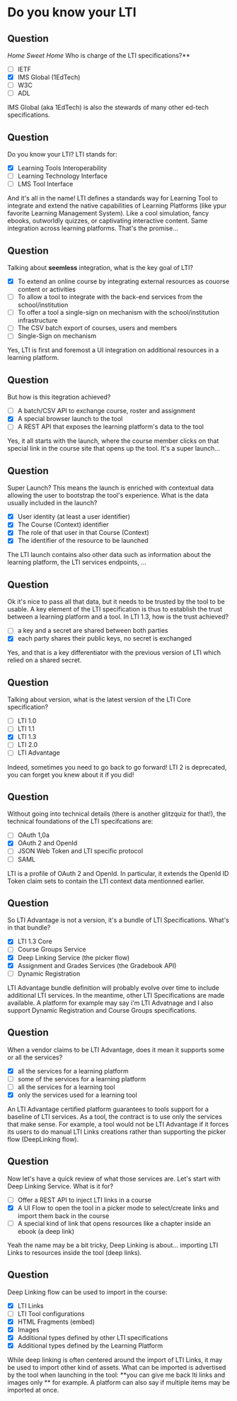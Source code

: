 # Do you know your LTI

## Question

*Home Sweet Home* Who is charge of the LTI specifications?**

- [ ] IETF
- [x] IMS Global (1EdTech)
- [ ] W3C
- [ ] ADL

IMS Global (aka 1EdTech) is also the stewards of many other ed-tech specifications.

## Question

Do you know your LTI? LTI stands for:

- [X] Learning Tools Interoperability
- [ ] Learning Technology Interface
- [ ] LMS Tool Interface

And it's all in the name! LTI defines a standards way for Learning Tool to integrate and extend the native capabilities of Learning Platforms (like ypur favorite Learning Management System). Like a cool simulation, fancy ebooks, outworldly quizzes, or captivating interactive content. Same integration across learning platforms. That's the promise...

## Question

Talking about **seemless** integration, what is the key goal of LTI?

- [X] To extend an online course by integrating external resources as couorse content or activities
- [ ] To allow a tool to integrate with the back-end services from the school/institution
- [ ] To offer a tool a single-sign on mechanism with the school/institution infrastructure
- [ ] The CSV batch export of courses, users and members
- [ ] Single-Sign on mechanism

Yes, LTI is first and foremost a UI integration on additional resources in a learning platform.

## Question

But how is this itegration achieved?

- [ ] A batch/CSV API to exchange course, roster and assignment
- [X] A special browser launch to the tool
- [ ] A REST API that exposes the learning platform's data to the tool

Yes, it all starts with the launch, where the course member clicks on that special link in the course site that opens up the tool. It's a super launch...

## Question

Super Launch? This means the launch is enriched with contextual data allowing the user to bootstrap the tool's experience. What is the data usually included in the launch?

- [X] User identity (at least a user identifier)
- [X] The Course (Context) identifier
- [X] The role of that user in that Course (Context)
- [X] The identifier of the resource to be launched

The LTI launch contains also other data such as information about the learning platform, the LTI services endpoints, ...

## Question

Ok it's nice to pass all that data, but it needs to be trusted by the tool to be usable. A key element of the LTI specification is thus to establish the trust between a learning platform and a tool. In LTI 1.3, how is the trust achieved?

- [ ] a key and a secret are shared between both parties
- [X] each party shares their public keys, no secret is exchanged

Yes, and that is a key differentiator with the previous version of LTI which relied on a shared secret.

## Question

Talking about version, what is the latest version of
the LTI Core specification?

- [ ] LTI 1.0
- [ ] LTI 1.1
- [x] LTI 1.3
- [ ] LTI 2.0
- [ ] LTI Advantage

Indeed, sometimes you need to go back to go forward! LTI 2 is deprecated, you can forget you knew about it if you did!

## Question

Without going into technical details (there is another glitzquiz for that!), the technical foundations of the LTI specifcations are:

- [ ] OAuth 1,0a
- [X] OAuth 2 and OpenId
- [ ] JSON Web Token and LTI specific protocol
- [ ] SAML

LTI is a profile of OAuth 2 and OpenId. In particular, it extends the OpenId ID Token claim sets to contain the LTI context data mentionned earlier.

## Question

So LTI Advantage is not a version, it's a bundle of LTI Specifications. What's in that bundle?

- [X] LTI 1.3 Core
- [ ] Course Groups Service
- [X] Deep Linking Service (the picker flow)
- [X] Assignment and Grades Services (the Gradebook API)
- [ ] Dynamic Registration

LTI Advantage bundle definition will probably evolve over time to include additional LTI services. In the meantime, other LTI Specifications are made available. A platform for example may say i'm LTI Advatnage and I also support Dynamic Registration and Course Groups specifications.

## Question

When a vendor claims to be LTI Advantage, does it mean it supports some or all the services?

- [X] all the services for a learning platform
- [ ] some of the services for a learning platform
- [ ] all the services for a learning tool
- [X] only the services used for a learning tool

An LTI Advantage certified platform guarantees to tools support for a baseline of LTI services. As a tool, the contract is to use only the services that make sense. For example, a tool would not be LTI Advantage if it forces its users to do manual LTI Links creations rather than supporting the picker flow (DeepLinking flow).

## Question

Now let's have a quick review of what those services are. Let's start with Deep Linking Service. What is it for?

- [ ] Offer a REST API to inject LTI links in a course
- [X] A UI Flow to open the tool in a picker mode to select/create links and import them back in the course
- [ ] A special kind of link that opens resources like a chapter inside an ebook (a deep link)

Yeah the name may be a bit tricky, Deep Linking is about... importing LTI Links to resources inside the tool (deep links).

## Question

Deep Linking flow can be used to import in the course:

- [X] LTI Links
- [ ] LTI Tool configurations
- [X] HTML Fragments (embed)
- [X] Images
- [X] Additional types defined by other LTI specifications
- [X] Additional types defined by the Learning Platform

While deep linking is often centered around the import of LTI Links, it may be used to import other kind of assets. What can be imported is advertised by the tool when launching in the tool: **you can give me back lti links and images only ** for example. A platform can also say if multiple items may be imported at once.


